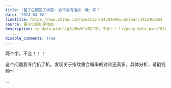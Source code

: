 ```yaml
---
title: '量子位回答了问题: 会不会有指纹一模一样？'
date: '2024-04-02'
linkTitle: https://www.zhihu.com/question/343846956/answer/3452468354
source: 量子位的知乎动态
description: <p data-pid="ig7pOhvW">两个字，不会！！！</p><p data-pid="0Zer8hB4">这个问题我专门扒了扒，发现关于指纹重合概率的讨论还真多。具体分析，请戳视频～</p>
  ...
disable_comments: true
---
```

<p data-pid="ig7pOhvW">两个字，不会！！！</p><p data-pid="0Zer8hB4">这个问题我专门扒了扒，发现关于指纹重合概率的讨论还真多。具体分析，请戳视频～</p> ...